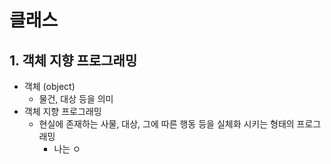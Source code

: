 # 클래스
## 1. 객체 지향 프로그래밍
- 객체 (object)
  - 물건, 대상 등을 의미
- 객체 지향 프로그래밍
  - 현실에 존재하는 사물, 대상, 그에 따른 행동 등을 실체화 시키는 형태의 프로그래밍
    - 나는 ㅇ
